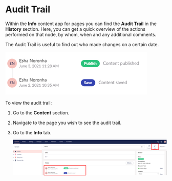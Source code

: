 # Audit Trail

Within the **Info** content app for pages you can find the **Audit Trail** in the **History** section. Here, you can get a quick overview of the actions performed on that node, by whom, when and any additional comments.

The Audit Trail is useful to find out who made changes on a certain date.

![Audit Trail](images/auditTrail-v9.png)

To view the audit trail:

1. Go to the **Content** section.
2. Navigate to the page you wish to see the audit trail.
3. Go to the **Info** tab.

    ![View audit Trail](images/view-audit-v9.png)
